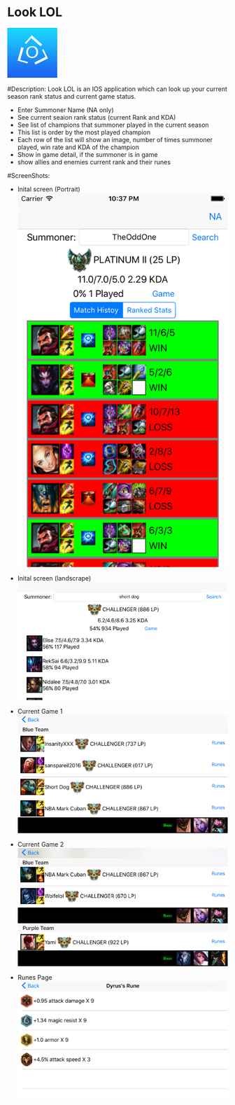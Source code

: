 # Look LOL
![alt tag](https://github.com/litwa-yuen/Application/blob/master/SwiftApplication/SelfLOL/icon/Icon%402x.png)

#Description:
Look LOL is an IOS application which can look up your current season rank status and current game status.  
- Enter Summoner Name (NA only)
- See current seaion rank status (current Rank and KDA)
- See list of champions that summoner played in the current season
- This list is order by the most played champion
- Each row of the list will show an image, number of times summoner played, win rate and KDA of the champion
- Show in game detail, if the summoner is in game
- show allies and enemies current rank and their runes 

#ScreenShots:
- Inital screen (Portrait)<br/>
![alt tag](https://github.com/litwa-yuen/Application/blob/master/SwiftApplication/SelfLOL/ScreenShot/newItialScreen.png)

- Inital screen (landscrape)<br/>
![alt tag](https://github.com/litwa-yuen/Application/blob/master/SwiftApplication/SelfLOL/ScreenShot/initial%20Screen%20landscape.png)

- Current Game 1<br/>
![alt tag](https://github.com/litwa-yuen/Application/blob/master/SwiftApplication/SelfLOL/ScreenShot/CurrentGame1.png)

- Current Game 2<br/>
![alt tag](https://github.com/litwa-yuen/Application/blob/master/SwiftApplication/SelfLOL/ScreenShot/CurrentGame2.png)

- Runes Page<br/>
![alt tag](https://github.com/litwa-yuen/Application/blob/master/SwiftApplication/SelfLOL/ScreenShot/runes.png)
